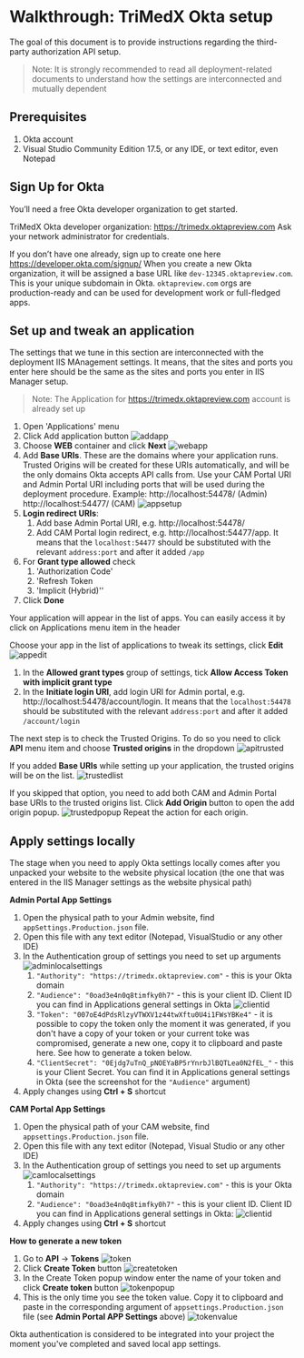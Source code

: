 # Walkthrough: TriMedX Okta setup

The goal of this document is to provide instructions regarding the third-party authorization API setup.
>Note: It is strongly recommended to read all deployment-related documents to understand how the settings are interconnected and mutually dependent

## Prerequisites

1. Okta account
2. Visual Studio Community Edition 17.5, or any IDE, or text editor, even Notepad

## Sign Up for Okta
You’ll need a free Okta developer organization to get started. 

TriMedX Okta developer organization: https://trimedx.oktapreview.com
Ask your network administrator for credentials.

If you don’t have one already, sign up to create one here https://developer.okta.com/signup/
When you create a new Okta organization, it will be assigned a base URL like `dev-12345.oktapreview.com`. This is your unique subdomain in Okta. `oktapreview.com` orgs are production-ready and can be used for development work or full-fledged apps.


## Set up and tweak an application

The settings that we tune in this section are interconnected with the deployment IIS MAnagement settings. It means, that the sites and ports you enter here should be the same as the sites and ports you enter in IIS Manager setup. 

>Note: The Application for https://trimedx.oktapreview.com account is already set up

1. Open 'Applications' menu
2. Click Add application button
![addapp](images/addapp.png)
3. Choose **WEB** container and click **Next**
![webapp](images/webapp.png)
4. Add **Base URIs**. These are the domains where your application runs. Trusted Origins will be created for these URIs automatically, and will be the only domains Okta accepts API calls from. Use your CAM Portal URI and Admin Portal URI including ports that will be used during the deployment procedure. 
Example: 
http://localhost:54478/ (Admin)
http://localhost:54477/ (CAM)
![appsetup](images/appsetup.png)
5. **Login redirect URIs**:
    1. Add base Admin Portal URI, e.g. http://localhost:54478/
    2. Add CAM Portal login redirect, e.g. http://localhost:54477/app. It means that the `localhost:54477` should be substituted with the relevant `address:port` and after it added `/app`
6. For **Grant type allowed** check
    1. 'Authorization Code'
    2. 'Refresh Token
    3. 'Implicit (Hybrid)''
7. Click **Done**

Your application will appear in the list of apps. You can easily access it by click on Applications menu item in the header

Choose your app in the list of applications to tweak its settings, click **Edit**
![appedit](images/appedit.png)

1. In the **Allowed grant types** group of settings, tick **Allow Access Token with implicit grant type**
2. In the **Initiate login URI**, add login URI for Admin portal, e.g. http://localhost:54478/account/login. It means that the `localhost:54478` should be substituted with the relevant `address:port` and after it added `/account/login`

The next step is to check the Trusted Origins. To do so you need to click **API** menu item and choose **Trusted origins** in the dropdown 
![apitrusted](images/apitrusted.png)

If you added **Base URIs** while setting up your application, the trusted origins will be on the list. 
![trustedlist](images/trustedlist.png)

If you skipped that option, you need to add both CAM and Admin Portal base URIs to the trusted origins list. Click **Add Origin** button to open the add origin popup.
![trustedpopup](images/trustedpopup.png)
Repeat the action for each origin.

## Apply settings locally
The stage when you need to apply Okta settings locally comes after you unpacked your website to the website physical location (the one that was entered in the IIS Manager settings as the website physical path)

**Admin Portal App Settings**

1. Open the physical path to your Admin website, find `appSettings.Production.json` file.
2. Open this file with any text editor (Notepad, VisualStudio or any other IDE)
3. In the Authentication group of settings you need to set up arguments
![adminlocalsettings](images/adminlocalsettings.png)
    1. ```"Authority": "https://trimedx.oktapreview.com"``` - this is your Okta domain
    2. ```"Audience": "0oad3e4n0q8timfky0h7"``` - this is your client ID. Client ID you can find in Applications general settings in Okta
    ![clientid](images/clientid.png)
    3. ```"Token": "007oE4dPdsRlzyVTWXV1z44twXftu0U4i1FWsYBKe4"``` - it is possible to copy the token only the moment it was generated, if you don't have a copy of your token or your current toke was compromised, generate a new one, copy it to clipboard and paste here. See how to generate a token below.
    4. ```"ClientSecret": "0Ejdg7uTnQ_pNOEYaBP5rYnrbJlBQTLea0N2fEL_"``` - this is your Client Secret. You can find it in Applications general settings in Okta (see the screenshot for the `"Audience"` argument)
5. Apply changes using **Ctrl + S** shortcut

**CAM Portal App Settings**

1. Open the physical path of your CAM website, find `appsettings.Production.json` file.
2. Open this file with any text editor (Notepad, Visual Studio or any other IDE)
3. In the Authentication group of settings you need to set up arguments
![camlocalsettings](images/camlocalsettings.png)
    1. ```"Authority": "https://trimedx.oktapreview.com"``` - this is your Okta domain
    2. ```"Audience": "0oad3e4n0q8timfky0h7"``` - this is your client ID. Client ID you can find in Applications general settings in Okta:
    ![clientid](images/clientid.png)
4. Apply changes using **Ctrl + S** shortcut

**How to generate a new token**

1. Go to **API** -> **Tokens** 
![token](images/token.png)
2. Click **Create Token** button
![createtoken](images/createtoken.png)
3. In the Create Token popup window enter the name of your token and click **Create token** button
![tokenpopup](images/tokenpopup.png)
4. This is the only time you see the token value. Copy it to clipboard and paste in the corresponding argument of `appsettings.Production.json` file (see **Admin Portal APP Settings** above)
![tokenvalue](images/tokenvalue.png)

Okta authentication is considered to be integrated into your project the moment you've completed and saved local app settings.
